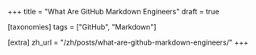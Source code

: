 +++
title = "What Are GitHub Markdown Engineers"
draft = true

[taxonomies]
tags = ["GitHub", "Markdown"]

[extra]
zh_url = "/zh/posts/what-are-github-markdown-engineers/"
+++

[GitHub Profile Readme]: https://docs.github.com/en/account-and-profile/setting-up-and-managing-your-github-profile/customizing-your-profile/managing-your-profile-readme
